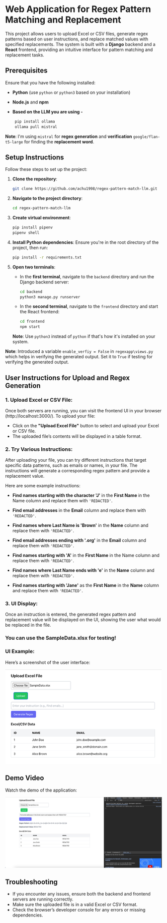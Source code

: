 # Web Application for Regex Pattern Matching and Replacement

This project allows users to upload Excel or CSV files, generate regex patterns based on user instructions, and replace matched values with specified replacements. The system is built with a **Django** backend and a **React** frontend, providing an intuitive interface for pattern matching and replacement tasks.

## Prerequisites

Ensure that you have the following installed:

- **Python** (use `python` or `python3` based on your installation)
- **Node.js** and **npm**

- **Based on the LLM you are using -** 

    ```bash
     pip install ollama
     ollama pull mistral
     ```
**Note**: I'm using `mistral` for **regex generation** and **verification** `google/flan-t5-large` for finding the **replacement word**.

## Setup Instructions

Follow these steps to set up the project:

1. **Clone the repository**:
    ```bash
    git clone https://github.com/achu1998/regex-pattern-match-llm.git
    ```

2. **Navigate to the project directory**:
    ```bash
    cd regex-pattern-match-llm
    ```

3. **Create virtual environment**:
    ```bash
    pip install pipenv
    pipenv shell
    ```

4. **Install Python dependencies**:
    Ensure you're in the root directory of the project, then run:
    ```bash
    pip install -r requirements.txt
    ```

5. **Open two terminals**:

   - In the **first terminal**, navigate to the `backend` directory and run the Django backend server:
     ```bash
     cd backend
     python3 manage.py runserver
     ```

   - In the **second terminal**, navigate to the `frontend` directory and start the React frontend:
     ```bash
     cd frontend
     npm start
     ```

   **Note**: Use `python3` instead of `python` if that's how it's installed on your system.

**Note**: Introduced a variable `enable_verfiy = False` in `regexapp\views.py` which helps in verifying the generated output. Set it to `True` if testing for verifying the generated output.   

## User Instructions for Upload and Regex Generation

### 1. **Upload Excel or CSV File**:
Once both servers are running, you can visit the frontend UI in your browser (http://localhost:3000/). To upload your file:

- Click on the **"Upload Excel File"** button to select and upload your Excel or CSV file.
- The uploaded file’s contents will be displayed in a table format.

### 2. **Try Various Instructions**:
After uploading your file, you can try different instructions that target specific data patterns, such as emails or names, in your file. The instructions will generate a corresponding regex pattern and provide a replacement value.

Here are some example instructions:

- **Find names starting with the character 'J'** in the **First Name** in the Name column and replace them with `'REDACTED'`.

- **Find email addresses** in the **Email** column and replace them with `'REDACTED'`.

- **Find names where Last Name is 'Brown'** in the **Name** column and replace them with `'REDACTED'`.

- **Find email addresses ending with '.org'** in the **Email** column and replace them with `'REDACTED'`.

- **Find names starting with 'A'** in the **First Name** in the Name column and replace them with `'REDACTED'`.

- **Find names where Last Name ends with 'e'** in the **Name** column and replace them with `'REDACTED'`.

- **Find names starting with 'Jane'** as the **First Name** in the **Name** column and replace them with `'REDACTED'`.

### 3. **UI Display**:
Once an instruction is entered, the generated regex pattern and replacement value will be displayed on the UI, showing the user what would be replaced in the file.

### **You can use the SampleData.xlsx for testing!**

### UI Example:

Here’s a screenshot of the user interface:

![UI Screenshot](UI.png)

## Demo Video

Watch the demo of the application:

[![Demo Video](thumbnail.png)](https://youtu.be/wyuaafh-47E)


## Troubleshooting

- If you encounter any issues, ensure both the backend and frontend servers are running correctly.
- Make sure the uploaded file is in a valid Excel or CSV format.
- Check the browser’s developer console for any errors or missing dependencies.
